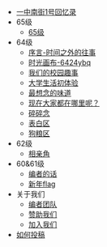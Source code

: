 - [一中南街1号回忆录](/?id=一中南街1号回忆录)
- 65级
  - [65级](/65/README.md)
- 64级
  - [序言-时间之外的往事](/64/start)
  - [时光画布-6424ybq](/64/post/1.md)
  - [我们的校园趣事](/64/things)
  - [大学生活初体验](/64/explore)
  - [最想念的味道](/64/eat.md)
  - [现在大家都在哪里呢？](/64/where.md)
  - [碎碎念](/64/talk.md)
  - [表白区](/64/love)
  - [狗粮区](/64/cp)
- 62级
  - [相亲角](/62/cpdd.md)
- 60&61级
  - [编者的话](/60&61/editor.md)
  - [新年flag](/60&61/flag.md)
- 关于我们
  - [编者团队](/join/writer)
  - [赞助我们](/join/reward)
  - [加入我们](/join/joinus)
- [如何投稿](/join/join)




